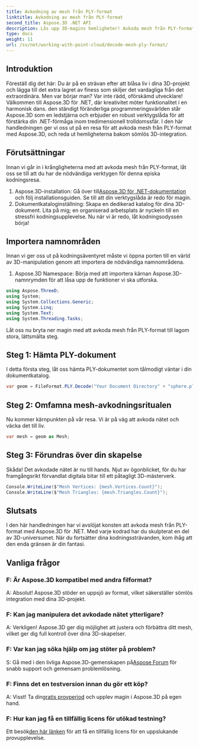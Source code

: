 ```yaml
---
title: Avkodning av mesh från PLY-format
linktitle: Avkodning av mesh från PLY-format
second_title: Aspose.3D .NET API
description: Lås upp 3D-magins hemligheter! Avkoda mesh från PLY-format utan ansträngning med Aspose.3D för .NET. Lyft dina projekt till nya dimensioner.
type: docs
weight: 11
url: /sv/net/working-with-point-cloud/decode-mesh-ply-format/
---
```

## Introduktion
Föreställ dig det här: Du är på en strävan efter att blåsa liv i dina 3D-projekt och lägga till det extra lagret av finess som skiljer det vardagliga från det extraordinära. Men var börjar man? Var inte rädd, oförskämd utvecklare! Välkommen till Aspose.3D för .NET, där kreativitet möter funktionalitet i en harmonisk dans.
den ständigt föränderliga programmeringsvärlden står Aspose.3D som en ledstjärna och erbjuder en robust verktygslåda för att förstärka din .NET-förmåga inom tredimensionell trolldomssfär. I den här handledningen ger vi oss ut på en resa för att avkoda mesh från PLY-format med Aspose.3D, och reda ut hemligheterna bakom sömlös 3D-integration.
## Förutsättningar
Innan vi går in i krångligheterna med att avkoda mesh från PLY-format, låt oss se till att du har de nödvändiga verktygen för denna episka kodningsresa.
1.  Aspose.3D-installation: Gå över till[Aspose.3D för .NET-dokumentation](https://reference.aspose.com/3d/net/) och följ installationsguiden. Se till att din verktygslåda är redo för magin.
2. Dokumentkataloginställning: Skapa en dedikerad katalog för dina 3D-dokument. Lita på mig; en organiserad arbetsplats är nyckeln till en stressfri kodningsupplevelse.
Nu när vi är redo, låt kodningsodyssén börja!
## Importera namnområden
Innan vi ger oss ut på kodningsäventyret måste vi öppna porten till en värld av 3D-manipulation genom att importera de nödvändiga namnområdena.
1. Aspose.3D Namespace: Börja med att importera kärnan Aspose.3D-namnrymden för att låsa upp de funktioner vi ska utforska.
```csharp
using Aspose.ThreeD;
using System;
using System.Collections.Generic;
using System.Linq;
using System.Text;
using System.Threading.Tasks;
```
Låt oss nu bryta ner magin med att avkoda mesh från PLY-format till lagom stora, lättsmälta steg.
## Steg 1: Hämta PLY-dokument
I detta första steg, låt oss hämta PLY-dokumentet som tålmodigt väntar i din dokumentkatalog.
```csharp
var geom = FileFormat.PLY.Decode("Your Document Directory" + "sphere.ply");
```
## Steg 2: Omfamna mesh-avkodningsritualen
Nu kommer kärnpunkten på vår resa. Vi är på väg att avkoda nätet och väcka det till liv.
```csharp
var mesh = geom as Mesh;
```
## Steg 3: Förundras över din skapelse
Skåda! Det avkodade nätet är nu till hands. Njut av ögonblicket, för du har framgångsrikt förvandlat digitala bitar till ett påtagligt 3D-mästerverk.
```csharp
Console.WriteLine($"Mesh Vertices: {mesh.Vertices.Count}");
Console.WriteLine($"Mesh Triangles: {mesh.Triangles.Count}");
```
## Slutsats
I den här handledningen har vi avslöjat konsten att avkoda mesh från PLY-format med Aspose.3D för .NET. Med varje kodrad har du skulpterat en del av 3D-universumet. När du fortsätter dina kodningssträvanden, kom ihåg att den enda gränsen är din fantasi.

## Vanliga frågor
### F: Är Aspose.3D kompatibel med andra filformat?
A: Absolut! Aspose.3D stöder en uppsjö av format, vilket säkerställer sömlös integration med dina 3D-projekt.
### F: Kan jag manipulera det avkodade nätet ytterligare?
A: Verkligen! Aspose.3D ger dig möjlighet att justera och förbättra ditt mesh, vilket ger dig full kontroll över dina 3D-skapelser.
### F: Var kan jag söka hjälp om jag stöter på problem?
 S: Gå med i den livliga Aspose.3D-gemenskapen på[Aspose Forum](https://forum.aspose.com/c/3d/18) för snabb support och gemensam problemlösning.
### F: Finns det en testversion innan du gör ett köp?
 A: Visst! Ta din[gratis provperiod](https://releases.aspose.com/) och upplev magin i Aspose.3D på egen hand.
### F: Hur kan jag få en tillfällig licens för utökad testning?
 Ett besök[den här länken](https://purchase.aspose.com/temporary-license/) för att få en tillfällig licens för en uppslukande provupplevelse.